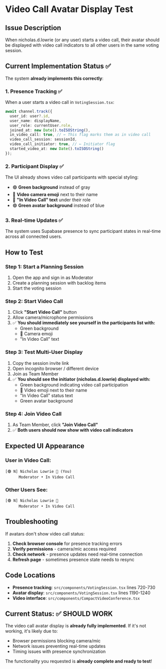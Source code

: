 # Video Call Avatar Display Test

## Issue Description
When nicholas.d.lowrie (or any user) starts a video call, their avatar should be displayed with video call indicators to all other users in the same voting session.

## Current Implementation Status ✅

The system **already implements this correctly**:

### 1. Presence Tracking ✅
When a user starts a video call in `VotingSession.tsx`:
```typescript
await channel.track({
  user_id: user?.id,
  user_name: displayName,
  user_role: currentUser.role,
  joined_at: new Date().toISOString(),
  in_video_call: true, // ← This flag marks them as in video call
  video_call_session: sessionId,
  video_call_initiator: true, // ← Initiator flag
  started_video_at: new Date().toISOString()
});
```

### 2. Participant Display ✅
The UI already shows video call participants with special styling:
- 🟢 **Green background** instead of gray
- 🎥 **Video camera emoji** next to their name
- 📝 **"In Video Call" text** under their role
- 🟢 **Green avatar background** instead of blue

### 3. Real-time Updates ✅
The system uses Supabase presence to sync participant states in real-time across all connected users.

## How to Test

### Step 1: Start a Planning Session
1. Open the app and sign in as Moderator
2. Create a planning session with backlog items
3. Start the voting session

### Step 2: Start Video Call
1. Click **"Start Video Call"** button
2. Allow camera/microphone permissions
3. ✅ **You should immediately see yourself in the participants list with:**
   - Green background
   - 🎥 Camera emoji
   - "In Video Call" text

### Step 3: Test Multi-User Display
1. Copy the session invite link
2. Open incognito browser / different device
3. Join as Team Member
4. ✅ **You should see the initiator (nicholas.d.lowrie) displayed with:**
   - Green background indicating video call participation
   - 🎥 Video emoji next to their name
   - "In Video Call" status text
   - Green avatar background

### Step 4: Join Video Call
1. As Team Member, click **"Join Video Call"**
2. ✅ **Both users should now show with video call indicators**

## Expected UI Appearance

### User in Video Call:
```
[🟢 N] Nicholas Lowrie 🎥 (You)
      Moderator • In Video Call
```

### Other Users See:
```
[🟢 N] Nicholas Lowrie 🎥
      Moderator • In Video Call
```

## Troubleshooting

If avatars don't show video call status:

1. **Check browser console** for presence tracking errors
2. **Verify permissions** - camera/mic access required
3. **Check network** - presence updates need real-time connection
4. **Refresh page** - sometimes presence state needs to resync

## Code Locations

- **Presence tracking**: `src/components/VotingSession.tsx` lines 720-730
- **Avatar display**: `src/components/VotingSession.tsx` lines 1190-1240
- **Video interface**: `src/components/CompactVideoConference.tsx`

## Current Status: ✅ SHOULD WORK

The video call avatar display is **already fully implemented**. If it's not working, it's likely due to:
- Browser permissions blocking camera/mic
- Network issues preventing real-time updates
- Timing issues with presence synchronization

The functionality you requested is **already complete and ready to test**!
